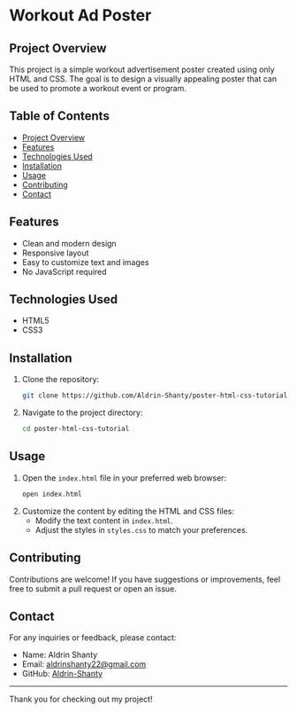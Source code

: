 # Workout Ad Poster

## Project Overview

This project is a simple workout advertisement poster created using only HTML and CSS. The goal is to design a visually appealing poster that can be used to promote a workout event or program.

## Table of Contents

- [Project Overview](#project-overview)
- [Features](#features)
- [Technologies Used](#technologies-used)
- [Installation](#installation)
- [Usage](#usage)
- [Contributing](#contributing)
- [Contact](#contact)

## Features

- Clean and modern design
- Responsive layout
- Easy to customize text and images
- No JavaScript required

## Technologies Used

- HTML5
- CSS3

## Installation

1. Clone the repository:
   ```sh
   git clone https://github.com/Aldrin-Shanty/poster-html-css-tutorial.git
   ```
2. Navigate to the project directory:
   ```sh
   cd poster-html-css-tutorial
   ```

## Usage

1. Open the `index.html` file in your preferred web browser:
   ```sh
   open index.html
   ```
2. Customize the content by editing the HTML and CSS files:
   - Modify the text content in `index.html`.
   - Adjust the styles in `styles.css` to match your preferences.

## Contributing

Contributions are welcome! If you have suggestions or improvements, feel free to submit a pull request or open an issue.

## Contact

For any inquiries or feedback, please contact:

- Name: Aldrin Shanty
- Email: aldrinshanty22@gmail.com
- GitHub: [Aldrin-Shanty](https://github.com/Aldrin-Shanty)

---

Thank you for checking out my project!
